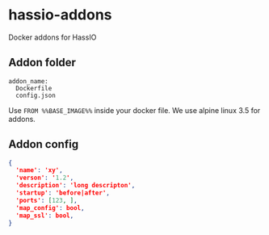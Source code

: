 # hassio-addons
Docker addons for HassIO

## Addon folder

```
addon_name:
  Dockerfile
  config.json
```

Use `FROM %%BASE_IMAGE%%` inside your docker file. We use alpine linux 3.5 for addons.

## Addon config

```json
{
  'name': 'xy',
  'verson': '1.2',
  'description': 'long descripton',
  'startup': 'before|after',
  'ports': [123, ],
  'map_config': bool,
  'map_ssl': bool,
}
```
